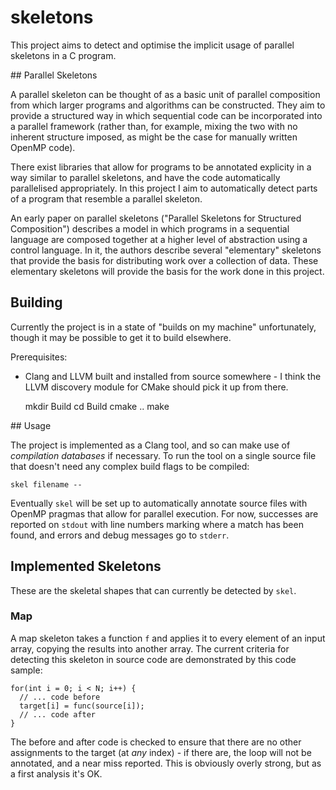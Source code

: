 # skeletons

This project aims to detect and optimise the implicit usage of parallel
skeletons in a C program.

## Parallel Skeletons

A parallel skeleton can be thought of as a basic unit of parallel composition
from which larger programs and algorithms can be constructed. They aim to
provide a structured way in which sequential code can be incorporated into a
parallel framework (rather than, for example, mixing the two with no inherent
structure imposed, as might be the case for manually written OpenMP code).

There exist libraries that allow for programs to be annotated explicity in a way
similar to parallel skeletons, and have the code automatically parallelised
appropriately. In this project I aim to automatically detect parts of a program
that resemble a parallel skeleton.

An early paper on parallel skeletons ("Parallel Skeletons for Structured
Composition") describes a model in which programs in a sequential language are
composed together at a higher level of abstraction using a control language. In
it, the authors describe several "elementary" skeletons that provide the basis
for distributing work over a collection of data. These elementary skeletons will
provide the basis for the work done in this project.

## Building

Currently the project is in a state of "builds on my machine" unfortunately,
though it may be possible to get it to build elsewhere.

Prerequisites:

  * Clang and LLVM built and installed from source somewhere - I think the LLVM
    discovery module for CMake should pick it up from there.

    mkdir Build
    cd Build
    cmake ..
    make

## Usage

The project is implemented as a Clang tool, and so can make use of _compilation
databases_ if necessary. To run the tool on a single source file that doesn't
need any complex build flags to be compiled:

    skel filename --

Eventually `skel` will be set up to automatically annotate source files with
OpenMP pragmas that allow for parallel execution. For now, successes are
reported on `stdout` with line numbers marking where a match has been found, and
errors and debug messages go to `stderr`.

## Implemented Skeletons

These are the skeletal shapes that can currently be detected by `skel`.

### Map

A map skeleton takes a function `f` and applies it to every element of an input
array, copying the results into another array. The current criteria for
detecting this skeleton in source code are demonstrated by this code sample:

    for(int i = 0; i < N; i++) {
      // ... code before
      target[i] = func(source[i]);
      // ... code after
    }

The before and after code is checked to ensure that there are no other
assignments to the target (at *any* index) - if there are, the loop will not be
annotated, and a near miss reported. This is obviously overly strong, but as a
first analysis it's OK.
